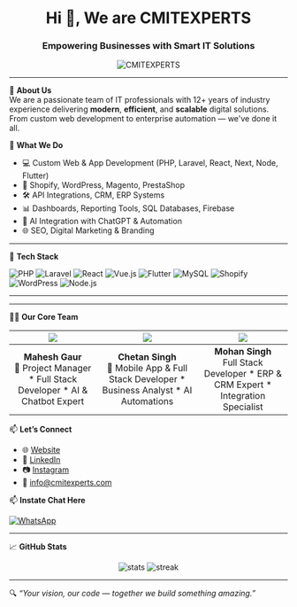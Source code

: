 <h1 align="center">Hi 👋, We are CMITEXPERTS</h1>
<h3 align="center">Empowering Businesses with Smart IT Solutions</h3>

<p align="center">
  <img src="https://komarev.com/ghpvc/?username=CMITEXPERTS&label=Profile%20views&color=0e75b6&style=flat" alt="CMITEXPERTS" />
</p>

---

🌟 **About Us**  
We are a passionate team of IT professionals with 12+ years of industry experience delivering **modern**, **efficient**, and **scalable** digital solutions. From custom web development to enterprise automation — we've done it all.

🔧 **What We Do**
- 💻 Custom Web & App Development (PHP, Laravel, React, Next, Node, Flutter)
- 🛒 Shopify, WordPress, Magento, PrestaShop
- 🛠 API Integrations, CRM, ERP Systems
- 📊 Dashboards, Reporting Tools, SQL Databases, Firebase
- 🧠 AI Integration with ChatGPT & Automation
- 🌐 SEO, Digital Marketing & Branding

---

🚀 **Tech Stack**

![PHP](https://img.shields.io/badge/-PHP-777BB4?style=flat&logo=php&logoColor=white)
![Laravel](https://img.shields.io/badge/-Laravel-F55247?style=flat&logo=laravel&logoColor=white)
![React](https://img.shields.io/badge/-React-61DAFB?style=flat&logo=react&logoColor=black)
![Vue.js](https://img.shields.io/badge/-Vue.js-42b883?style=flat&logo=vue.js&logoColor=white)
![Flutter](https://img.shields.io/badge/-Flutter-02569B?style=flat&logo=flutter&logoColor=white)
![MySQL](https://img.shields.io/badge/-MySQL-4479A1?style=flat&logo=mysql&logoColor=white)
![Shopify](https://img.shields.io/badge/-Shopify-96bf48?style=flat&logo=shopify&logoColor=white)
![WordPress](https://img.shields.io/badge/-WordPress-21759b?style=flat&logo=wordpress&logoColor=white)
![Node.js](https://img.shields.io/badge/-Node.js-43853D?style=flat&logo=node.js&logoColor=white)

---


---

👨‍💻 **Our Core Team**

| ![](https://avatars.githubusercontent.com/u/1?v=4&s=100) | ![](https://avatars.githubusercontent.com/u/2?v=4&s=100) | ![](https://avatars.githubusercontent.com/u/3?v=4&s=100) |
|:--:|:--:|:--:|
| **Mahesh Gaur**<br>🚀 Project Manager * Full Stack Developer * AI & Chatbot Expert | **Chetan Singh**<br>📱 Mobile App & Full Stack Developer * Business Analyst * AI Automations | **Mohan Singh**<br>Full Stack Developer * ERP & CRM Expert * Integration Specialist |






📫 **Let’s Connect**

- 🌐 [Website](https://www.cmitexperts.com)
- 💼 [LinkedIn](https://www.linkedin.com/company/cmitexperts)
- 📷 [Instagram](https://www.instagram.com/cmitexperts/)
- 📧 info@cmitexperts.com

📫 **Instate Chat Here**

[![WhatsApp](https://img.shields.io/badge/-WhatsApp-25D366?style=flat&logo=whatsapp&logoColor=white)](https://wa.me/919079284488)

---

📈 **GitHub Stats**

<p align="center">
  <img src="https://github-readme-stats.vercel.app/api?username=CMITEXPERTS&show_icons=true&theme=radical" alt="stats" />
  <img src="https://github-readme-streak-stats.herokuapp.com/?user=CMITEXPERTS&theme=radical" alt="streak" />
</p>

---

🔍 _“Your vision, our code — together we build something amazing.”_
